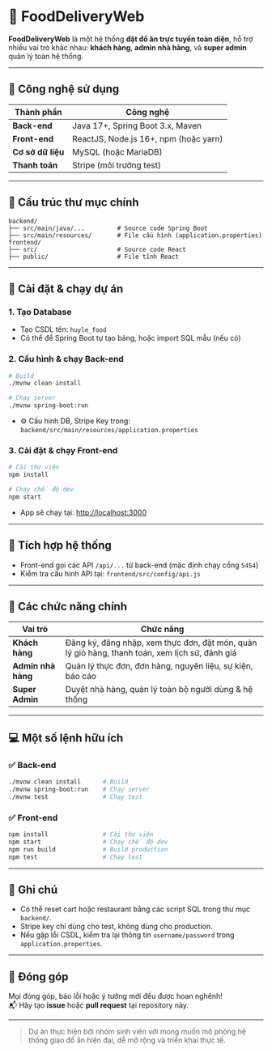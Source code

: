 
# 🍔 FoodDeliveryWeb

**FoodDeliveryWeb** là một hệ thống **đặt đồ ăn trực tuyến toàn diện**, hỗ trợ nhiều vai trò khác nhau: **khách hàng**, **admin nhà hàng**, và **super admin** quản lý toàn hệ thống.

---

## 🧰 Công nghệ sử dụng

| Thành phần | Công nghệ |
|------------|-----------|
| **Back-end** | Java 17+, Spring Boot 3.x, Maven |
| **Front-end** | ReactJS, Node.js 16+, npm (hoặc yarn) |
| **Cơ sở dữ liệu** | MySQL (hoặc MariaDB) |
| **Thanh toán** | Stripe (môi trường test) |

---

## 📁 Cấu trúc thư mục chính

```plaintext
backend/
├── src/main/java/...         # Source code Spring Boot
├── src/main/resources/       # File cấu hình (application.properties)
frontend/
├── src/                      # Source code React
├── public/                   # File tĩnh React
```

---

## 🚀 Cài đặt & chạy dự án

### 1. Tạo Database
- Tạo CSDL tên: `huyle_food`  
- Có thể để Spring Boot tự tạo bảng, hoặc import SQL mẫu (nếu có)

### 2. Cấu hình & chạy **Back-end**
```bash
# Build
./mvnw clean install

# Chạy server
./mvnw spring-boot:run
```
- ⚙️ Cấu hình DB, Stripe Key trong:  
  `backend/src/main/resources/application.properties`

### 3. Cài đặt & chạy **Front-end**
```bash
# Cài thư viện
npm install

# Chạy chế độ dev
npm start
```
- App sẽ chạy tại: [http://localhost:3000](http://localhost:3000)

---

## 🔗 Tích hợp hệ thống

- Front-end gọi các API `/api/...` từ back-end (mặc định chạy cổng `5454`)
- Kiểm tra cấu hình API tại: `frontend/src/config/api.js`

---

## 🧩 Các chức năng chính

| Vai trò | Chức năng |
|---------|-----------|
| **Khách hàng** | Đăng ký, đăng nhập, xem thực đơn, đặt món, quản lý giỏ hàng, thanh toán, xem lịch sử, đánh giá |
| **Admin nhà hàng** | Quản lý thực đơn, đơn hàng, nguyên liệu, sự kiện, báo cáo |
| **Super Admin** | Duyệt nhà hàng, quản lý toàn bộ người dùng & hệ thống |

---

## 💻 Một số lệnh hữu ích

### ✅ Back-end
```bash
./mvnw clean install      # Build
./mvnw spring-boot:run    # Chạy server
./mvnw test               # Chạy test
```

### ✅ Front-end
```bash
npm install               # Cài thư viện
npm start                 # Chạy chế độ dev
npm run build             # Build production
npm test                  # Chạy test
```

---

## 📝 Ghi chú

- Có thể reset cart hoặc restaurant bằng các script SQL trong thư mục `backend/`.
- Stripe key chỉ dùng cho test, không dùng cho production.
- Nếu gặp lỗi CSDL, kiểm tra lại thông tin `username/password` trong `application.properties`.

---

## 🤝 Đóng góp

Mọi đóng góp, báo lỗi hoặc ý tưởng mới đều được hoan nghênh!  
📬 Hãy tạo **issue** hoặc **pull request** tại repository này.

---

> Dự án thực hiện bởi nhóm sinh viên với mong muốn mô phỏng hệ thống giao đồ ăn hiện đại, dễ mở rộng và triển khai thực tế.
